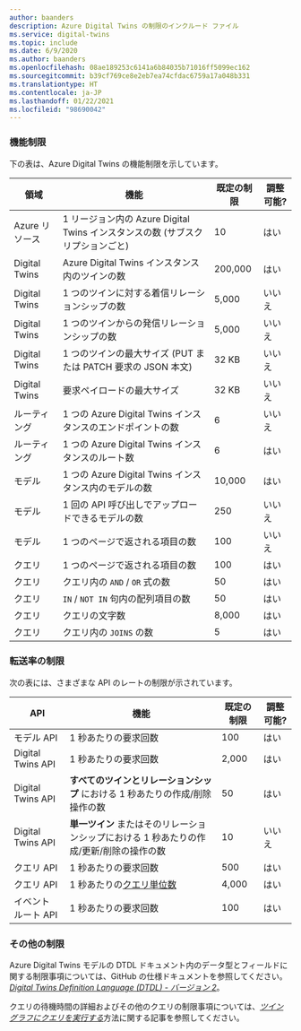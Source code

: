 ```yaml
---
author: baanders
description: Azure Digital Twins の制限のインクルード ファイル
ms.service: digital-twins
ms.topic: include
ms.date: 6/9/2020
ms.author: baanders
ms.openlocfilehash: 08ae189253c6141a6b84035b71016ff5099ec162
ms.sourcegitcommit: b39cf769ce8e2eb7ea74cfdac6759a17a048b331
ms.translationtype: HT
ms.contentlocale: ja-JP
ms.lasthandoff: 01/22/2021
ms.locfileid: "98690042"
---
```

### <a name="functional-limits"></a>機能制限

下の表は、Azure Digital Twins の機能制限を示しています。

| 領域 | 機能 | 既定の制限 | 調整可能? |
| --- | --- | --- | --- |
| Azure リソース | 1 リージョン内の Azure Digital Twins インスタンスの数 (サブスクリプションごと) | 10 | はい |
| Digital Twins | Azure Digital Twins インスタンス内のツインの数 | 200,000 | はい |
| Digital Twins | 1 つのツインに対する着信リレーションシップの数 | 5,000 | いいえ |
| Digital Twins | 1 つのツインからの発信リレーションシップの数 | 5,000 | いいえ |
| Digital Twins | 1 つのツインの最大サイズ (PUT または PATCH 要求の JSON 本文) | 32 KB | いいえ |
| Digital Twins | 要求ペイロードの最大サイズ | 32 KB | いいえ | 
| ルーティング | 1 つの Azure Digital Twins インスタンスのエンドポイントの数 | 6 | いいえ |
| ルーティング | 1 つの Azure Digital Twins インスタンスのルート数 | 6 | はい |
| モデル | 1 つの Azure Digital Twins インスタンス内のモデルの数 | 10,000 | はい |
| モデル | 1 回の API 呼び出しでアップロードできるモデルの数 | 250 | いいえ |
| モデル | 1 つのページで返される項目の数 | 100 | いいえ |
| クエリ | 1 つのページで返される項目の数 | 100 | はい |
| クエリ | クエリ内の `AND` / `OR` 式の数 | 50 | はい |
| クエリ | `IN` / `NOT IN` 句内の配列項目の数 | 50 | はい |
| クエリ | クエリの文字数 | 8,000 | はい |
| クエリ | クエリ内の `JOINS` の数 | 5 | はい |

### <a name="rate-limits"></a>転送率の制限

次の表には、さまざまな API のレートの制限が示されています。

| API | 機能 | 既定の制限 | 調整可能? |
| --- | --- | --- | --- |
| モデル API | 1 秒あたりの要求回数 | 100 | はい |
| Digital Twins API | 1 秒あたりの要求回数 | 2,000 | はい |
| Digital Twins API | **すべてのツインとリレーションシップ** における 1 秒あたりの作成/削除操作の数 | 50 | はい |
| Digital Twins API | **単一ツイン** またはそのリレーションシップにおける 1 秒あたりの作成/更新/削除の操作の数 | 10 | いいえ |
| クエリ API | 1 秒あたりの要求回数 | 500 | はい |
| クエリ API | 1 秒あたりの[クエリ単位数](../articles/digital-twins/concepts-query-units.md) | 4,000 | はい |
| イベント ルート API | 1 秒あたりの要求回数 | 100 | はい |

### <a name="other-limits"></a>その他の制限

Azure Digital Twins モデルの DTDL ドキュメント内のデータ型とフィールドに関する制限事項については、GitHub の仕様ドキュメントを参照してください。[*Digital Twins Definition Language (DTDL) - バージョン 2*](https://github.com/Azure/opendigitaltwins-dtdl/blob/master/DTDL/v2/dtdlv2.md)。
 
クエリの待機時間の詳細およびその他のクエリの制限事項については、[*ツイン グラフにクエリを実行する*](../articles/digital-twins/how-to-query-graph.md)方法に関する記事を参照してください。
